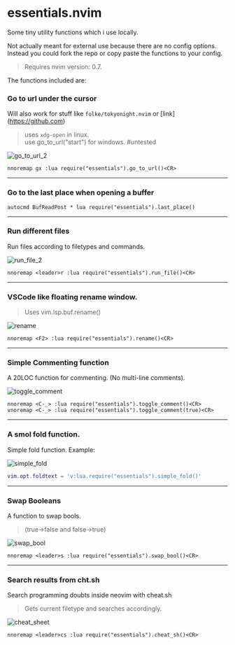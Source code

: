 ﻿# essentials.nvim

Some tiny utility functions which i use locally.<br />

Not actually meant for external use because there are no config options. <br />
Instead you could fork the repo or copy paste the functions to your config.


> Requires nvim version: 0.7.

The functions included are:

### Go to url under the cursor
Will also work for stuff like `folke/tokyonight.nvim` or \[link](https://github.com) <br />
> uses `xdg-open` in linux. <br />
> use go_to_url("start") for windows. #untested

![go_to_url_2](https://user-images.githubusercontent.com/77913442/163668818-ed51bb46-3062-48cb-afc1-0a3938d8692a.gif)
```vim
nnoremap gx :lua require("essentials").go_to_url()<CR>
```
---

### Go to the last place when opening a buffer
```vim
autocmd BufReadPost * lua require("essentials").last_place()
```

---

### Run different files
Run files according to filetypes and commands.

![run_file_2](https://user-images.githubusercontent.com/77913442/163661279-666764ca-0ff5-4647-b241-4e3fb2785877.gif)
```vim
nnoremap <leader>r :lua require("essentials").run_file()<CR>
```

---

### VSCode like floating rename window.
> Uses vim.lsp.buf.rename()

![rename](https://user-images.githubusercontent.com/77913442/163594637-d4047a95-f748-4d59-95dc-9324f7e14bd7.gif)
```vim
nnoremap <F2> :lua require("essentials").rename()<CR>
```
---

### Simple Commenting function
A 20LOC function for commenting. (No multi-line comments).

![toggle_comment](https://user-images.githubusercontent.com/77913442/163594893-d9e1e289-40b9-439b-ab08-6e01f84ff058.gif)
```vim
nnoremap <C-_> :lua require("essentials").toggle_comment()<CR>
vnoremap <C-_> :lua require("essentials").toggle_comment(true)<CR>
```
---

### A smol fold function.
Simple fold function. Example:

![simple_fold](https://user-images.githubusercontent.com/77913442/163594826-9e635b2f-7635-49e8-996d-0ec86f2cdc87.gif)
```lua
vim.opt.foldtext = 'v:lua.require("essentials").simple_fold()'
```

---

### Swap Booleans
A function to swap bools. 
> (true->false and false->true)

![swap_bool](https://user-images.githubusercontent.com/77913442/163594860-425702b5-8c8f-42ac-a899-b41ea31d83da.gif)
```vim
nnoremap <leader>s :lua require("essentials").swap_bool()<CR>
```
---

### Search results from cht.sh
Search programming doubts inside neovim with cheat.sh
> Gets current filetype and searches accordingly.

![cheat_sheet](https://user-images.githubusercontent.com/77913442/163594529-eaa5e387-6a22-4570-8b14-805e586d6298.gif)
```vim
nnoremap <leader>cs :lua require("essentials").cheat_sh()<CR>
```
